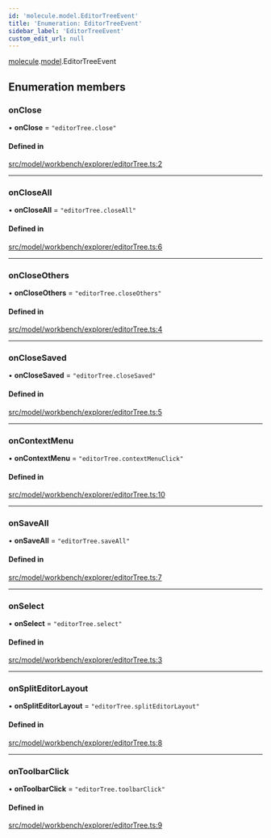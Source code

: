 ```yaml
---
id: 'molecule.model.EditorTreeEvent'
title: 'Enumeration: EditorTreeEvent'
sidebar_label: 'EditorTreeEvent'
custom_edit_url: null
---
```


[molecule](../namespaces/molecule).[model](../namespaces/molecule.model).EditorTreeEvent

## Enumeration members

### onClose

• **onClose** = `"editorTree.close"`

#### Defined in

[src/model/workbench/explorer/editorTree.ts:2](https://github.com/DTStack/molecule/blob/46c80551/src/model/workbench/explorer/editorTree.ts#L2)

---

### onCloseAll

• **onCloseAll** = `"editorTree.closeAll"`

#### Defined in

[src/model/workbench/explorer/editorTree.ts:6](https://github.com/DTStack/molecule/blob/46c80551/src/model/workbench/explorer/editorTree.ts#L6)

---

### onCloseOthers

• **onCloseOthers** = `"editorTree.closeOthers"`

#### Defined in

[src/model/workbench/explorer/editorTree.ts:4](https://github.com/DTStack/molecule/blob/46c80551/src/model/workbench/explorer/editorTree.ts#L4)

---

### onCloseSaved

• **onCloseSaved** = `"editorTree.closeSaved"`

#### Defined in

[src/model/workbench/explorer/editorTree.ts:5](https://github.com/DTStack/molecule/blob/46c80551/src/model/workbench/explorer/editorTree.ts#L5)

---

### onContextMenu

• **onContextMenu** = `"editorTree.contextMenuClick"`

#### Defined in

[src/model/workbench/explorer/editorTree.ts:10](https://github.com/DTStack/molecule/blob/46c80551/src/model/workbench/explorer/editorTree.ts#L10)

---

### onSaveAll

• **onSaveAll** = `"editorTree.saveAll"`

#### Defined in

[src/model/workbench/explorer/editorTree.ts:7](https://github.com/DTStack/molecule/blob/46c80551/src/model/workbench/explorer/editorTree.ts#L7)

---

### onSelect

• **onSelect** = `"editorTree.select"`

#### Defined in

[src/model/workbench/explorer/editorTree.ts:3](https://github.com/DTStack/molecule/blob/46c80551/src/model/workbench/explorer/editorTree.ts#L3)

---

### onSplitEditorLayout

• **onSplitEditorLayout** = `"editorTree.splitEditorLayout"`

#### Defined in

[src/model/workbench/explorer/editorTree.ts:8](https://github.com/DTStack/molecule/blob/46c80551/src/model/workbench/explorer/editorTree.ts#L8)

---

### onToolbarClick

• **onToolbarClick** = `"editorTree.toolbarClick"`

#### Defined in

[src/model/workbench/explorer/editorTree.ts:9](https://github.com/DTStack/molecule/blob/46c80551/src/model/workbench/explorer/editorTree.ts#L9)

